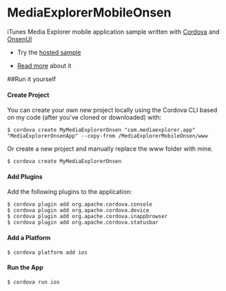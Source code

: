 MediaExplorerMobileOnsen
========================

iTunes Media Explorer mobile application sample written with [Cordova](http://cordova.apache.org/) and [OnsenUI](http://http://onsenui.io/)

- Try the [hosted sample](http://devgirl.org/files/MediaExplorerMobileOnsenUI/www/)

- [Read more](http://devgirl.org/) about it

##Run it yourself

#### Create Project
You can create your own new project locally using the Cordova CLI based on my code (after you've cloned or downloaded) with:

    $ cordova create MyMediaExplorerOnsen "com.mediaexplorer.app" "MediaExplorerOnsenApp" --copy-from /MediaExplorerMobileOnsen/www

Or create a new project and manually replace the www folder with mine.

    $ cordova create MyMediaExplorerOnsen

#### Add Plugins

Add the following plugins to the application:

    $ cordova plugin add org.apache.cordova.console 
    $ cordova plugin add org.apache.cordova.device 
    $ cordova plugin add org.apache.cordova.inappbrowser 
    $ cordova plugin add org.apache.cordova.statusbar

#### Add a Platform
    $ cordova platform add ios

#### Run the App

    $ cordova run ios

